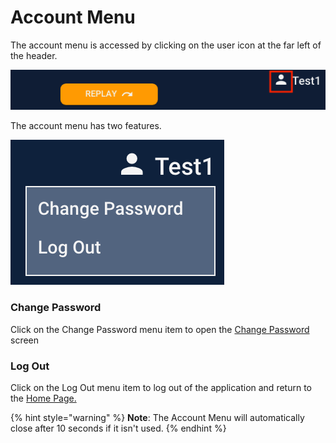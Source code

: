 # Account Menu



The account menu is accessed by clicking on the user icon at the far left of the header.

![](../../../.gitbook/assets/image%20%2812%29.png)

The account menu has two features.

![](../../../.gitbook/assets/image%20%286%29.png)

### Change Password

Click on the Change Password menu item to open the [Change Password]() screen

### Log Out

Click on the Log Out menu item to log out of the application and return to the [Home Page.]()

{% hint style="warning" %}
**Note**: The Account Menu will automatically close after 10 seconds if it isn't used.
{% endhint %}

